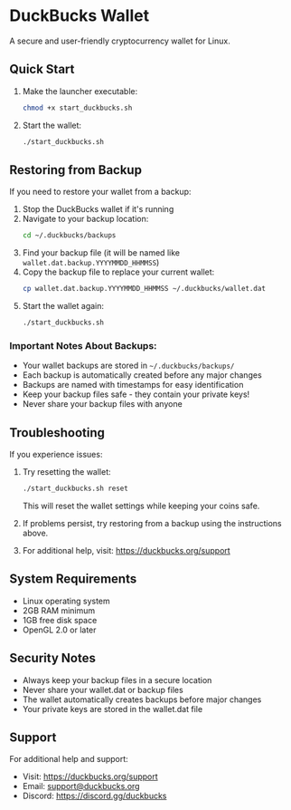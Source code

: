 # DuckBucks Wallet

A secure and user-friendly cryptocurrency wallet for Linux.

## Quick Start

1. Make the launcher executable:
   ```bash
   chmod +x start_duckbucks.sh
   ```

2. Start the wallet:
   ```bash
   ./start_duckbucks.sh
   ```

## Restoring from Backup

If you need to restore your wallet from a backup:

1. Stop the DuckBucks wallet if it's running
2. Navigate to your backup location:
   ```bash
   cd ~/.duckbucks/backups
   ```
3. Find your backup file (it will be named like `wallet.dat.backup.YYYYMMDD_HHMMSS`)
4. Copy the backup file to replace your current wallet:
   ```bash
   cp wallet.dat.backup.YYYYMMDD_HHMMSS ~/.duckbucks/wallet.dat
   ```
5. Start the wallet again:
   ```bash
   ./start_duckbucks.sh
   ```

### Important Notes About Backups:
- Your wallet backups are stored in `~/.duckbucks/backups/`
- Each backup is automatically created before any major changes
- Backups are named with timestamps for easy identification
- Keep your backup files safe - they contain your private keys!
- Never share your backup files with anyone

## Troubleshooting

If you experience issues:

1. Try resetting the wallet:
   ```bash
   ./start_duckbucks.sh reset
   ```
   This will reset the wallet settings while keeping your coins safe.

2. If problems persist, try restoring from a backup using the instructions above.

3. For additional help, visit: https://duckbucks.org/support

## System Requirements

- Linux operating system
- 2GB RAM minimum
- 1GB free disk space
- OpenGL 2.0 or later

## Security Notes

- Always keep your backup files in a secure location
- Never share your wallet.dat or backup files
- The wallet automatically creates backups before major changes
- Your private keys are stored in the wallet.dat file

## Support

For additional help and support:
- Visit: https://duckbucks.org/support
- Email: support@duckbucks.org
- Discord: https://discord.gg/duckbucks 